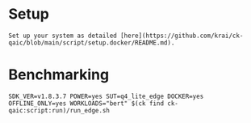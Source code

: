 # Setup
    Set up your system as detailed [here](https://github.com/krai/ck-qaic/blob/main/script/setup.docker/README.md).

# Benchmarking
```
SDK_VER=v1.8.3.7 POWER=yes SUT=q4_lite_edge DOCKER=yes OFFLINE_ONLY=yes WORKLOADS="bert" $(ck find ck-qaic:script:run)/run_edge.sh
```

